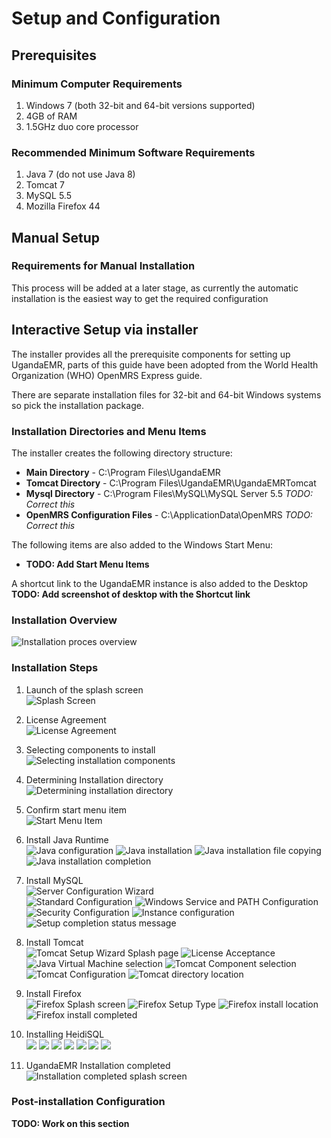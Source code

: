 # Setup and Configuration
## Prerequisites
### Minimum Computer Requirements

1. Windows 7 (both 32-bit and 64-bit versions supported)
2. 4GB of RAM
3. 1.5GHz duo core processor

### Recommended Minimum Software Requirements
1. Java 7 (do not use Java 8)
2. Tomcat 7
3. MySQL 5.5
4. Mozilla Firefox 44

## Manual Setup 
### Requirements for Manual Installation
This process will be added at a later stage, as currently the automatic installation is the easiest way to get the required configuration

## Interactive Setup via installer
The installer provides all the prerequisite components for setting up UgandaEMR, parts of this guide have been adopted from the World Health Organization (WHO) OpenMRS Express guide.

There are separate installation files for 32-bit and 64-bit Windows systems so pick the installation package.

### Installation Directories and Menu Items
The installer creates the following directory structure:

* **Main Directory** - C:\Program Files\UgandaEMR
* **Tomcat Directory** - C:\Program Files\UgandaEMR\UgandaEMRTomcat
* **Mysql Directory** - C:\Program Files\MySQL\MySQL Server 5.5 *TODO: Correct this*
* **OpenMRS Configuration Files** - C:\ApplicationData\OpenMRS *TODO: Correct this*

The following items are also added to the Windows Start Menu:
* **TODO: Add Start Menu Items**

A shortcut link to the UgandaEMR instance is also added to the Desktop **TODO: Add screenshot of desktop with the Shortcut link**

### Installation Overview
![Installation proces overview](images/installer/installation_process.png)

### Installation Steps
1. Launch of the splash screen  
![Splash Screen](images/installer/splash.jpg)  

2. License Agreement  
![License Agreement](images/installer/1.2-agreement.jpg)  

3. Selecting components to install  
![Selecting installation components](images/installer/1.3-components.jpg)

4. Determining Installation directory  
![Determining installation directory](images/installer/1.4-location.jpg)
5. Confirm start menu item  
![Start Menu Item](images/installer/1.5-shortcut.jpg)
6. Install Java Runtime  
![Java configuration](images/installer/2.1-inst-java.jpg)
![Java installation](images/installer/2.3-java.jpg)
![Java installation file copying](images/installer/2.4-java-2.jpg)
![Java installation completion](images/installer/2.5-inst-java-complete.jpg)

7. Install MySQL  
![Server Configuration Wizard](images/installer/3.1-mysql-configure.jpg)  
![Standard Configuration](images/installer/3.2-standard.jpg)
![Windows Service and PATH Configuration](images/installer/3.3-comd1.jpg)
![Security Configuration](images/installer/3.4-password-for-root.jpg)
![Instance configuration](images/installer/3.5-execute.jpg)
![Setup completion status message](images/installer/3.6-mysql-finished.jpg)

8. Install Tomcat  
![Tomcat Setup Wizard Splash page](images/installer/4.1-tomcat-installation.jpg)
![License Acceptance](images/installer/4.2-tomcat-agree.jpg)
![Java Virtual Machine selection](images/installer/4.3-java-directory.jpg) 
![Tomcat Component selection](images/installer/4.4-tomcat-componets.jpg)
![Tomcat Configuration](images/installer/4.5-configure-tomccat.jpg)
![Tomcat directory location](images/installer/4.6-tomcat-location.jpg)

9. Install Firefox  
![Firefox Splash screen](images/installer/5.3-fire-fox-inst.jpg)
![Firefox Setup Type](images/installer/5.4-fire-standard.jpg)
![Firefox install location](images/installer/5.5-fire-fox-directory.jpg)
![Firefox install completed](images/installer/5.2-fire-fox-start.jpg)
10. Installing HeidiSQL  
![](images/installer/1.1heidisql.PNG)
![](images/installer/1.2heidisql.PNG)
![](images/installer/1.3heidisql.PNG)
![](images/installer/1.4heidisql.PNG)
![](images/installer/1.5heidisql.PNG)
![](images/installer/1.6heidisql.PNG)
![](images/installer/1.7heidisql.PNG)

11. UgandaEMR Installation completed  
![Installation completed splash screen](images/installer/6.0-complete-installation.jpg)

### Post-installation Configuration
**TODO: Work on this section**